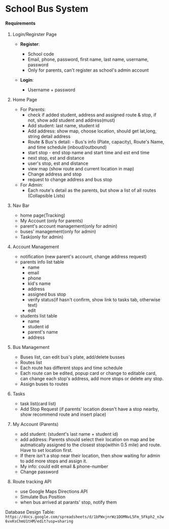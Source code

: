 # School Bus System

#### Requirements

1. Login/Regirster Page

    - **Register**:

        - School code
        - Email, phone, password, first name, last name, username, password
        - Only for parents, can't register as school's admin account

    - **Login**:
        - Username + password

2. Home Page

    - For Parents:
        - check if added student, address and assigned route & stop, if not, show add student and address(must)
        - Add student: last name, student id
        - Add address: show map, choose location, should get lat,long, string detail address
        - Route & Bus's detail: - Bus's info (Plate, capacity), Route's Name, and time schedule (inboud/outbound)
        - start stop - end stop name and start time and est end time
        - next stop, est and distance
        - user's stop, est and distance
        - view map (show route and current location in map)
        - Change address and stop
        - request to change address and bus stop
    - For Admin:
        - Each route's detail as the parents, but show a list of all routes (Collapsible Lists)

3. Nav Bar

    - home page(Tracking)
    - My Account (only for parents)
    - parent's account management(only for admin)
    - buses' management(only for admin)
    - Task(only for admin)

4. Account Management

    - notification (new parent's account, change address request)
    - parents info list table
        - name
        - email
        - phone
        - kid's name
        - address
        - assigned bus stop
        - verify status(if hasn't confirm, show link to tasks tab, otherwise text)
        - edit
    - students list table
        - name
        - student id
        - parent's name
        - address

5. Bus Management

    - Buses list, can edit bus's plate, add/delete busses
    - Routes list
    - Each route has different stops and time schedule
    - Each route can be edited, popup card or change to editable card, can change each stop's address, add more stops or delete any stop.
    - Assign buses to routes

6. Tasks

    - task list(card list)
      <!-- - change address request (confirm / deny + reasons) -->
    - Add Stop Request (if parents' location doesn't have a stop nearby, show recommend route and insert place)

7. My Account (Parents)

    - add student: (student's last name + student id)
    - add address: Parents should select their location on map and be autmatically assigned to the closest stop(within 0.5 mile) and route. Have to set location first.
    - If there isn't a stop near their location, then show waiting for admin to add more stops and assign it.
    - My info: could edit email & phone-number
    - Change password

8. Route tracking API
    - use Google Maps Directions API
    - Simulate Bus Position
    - when bus arrived at parants' stop, notify them

Database Design Table:
`https://docs.google.com/spreadsheets/d/1bPWxjnrWz1DOMNvL5Fm_5Fkph2_n3w6vxKsChmU1tHM/edit?usp=sharing`
